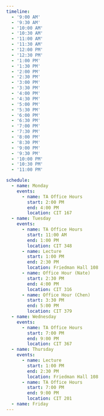 ```yaml
---
timeline:
  - '9:00 AM'
  - '9:30 AM'
  - '10:00 AM'
  - '10:30 AM'
  - '11:00 AM'
  - '11:30 AM'
  - '12:00 PM'
  - '12:30 PM'
  - '1:00 PM'
  - '1:30 PM'
  - '2:00 PM'
  - '2:30 PM'
  - '3:00 PM'
  - '3:30 PM'
  - '4:00 PM'
  - '4:30 PM'
  - '5:00 PM'
  - '5:30 PM'
  - '6:00 PM'
  - '6:30 PM'
  - '7:00 PM'
  - '7:30 PM'
  - '8:00 PM'
  - '8:30 PM'
  - '9:00 PM'
  - '9:30 PM'
  - '10:00 PM'
  - '10:30 PM'
  - '11:00 PM'

schedule:
  - name: Monday
    events:
      - name: TA Office Hours
        start: 2:00 PM
        end: 4:00 PM
        location: CIT 167
  - name: Tuesday
    events:
      - name: TA Office Hours
        start: 11:00 AM
        end: 1:00 PM
        location: CIT 348
      - name: Lecture
        start: 1:00 PM
        end: 2:30 PM
        location: Friedman Hall 108
      - name: Office Hour (Nate)
        start: 2:30 PM
        end: 4:00 PM
        location: CIT 316
      - name: Office Hour (Chen)
        start: 3:30 PM
        end: 5:00 PM
        location: CIT 379
  - name: Wednesday
    events:
      - name: TA Office Hours
        start: 7:00 PM
        end: 9:00 PM
        location: CIT 367
  - name: Thursday
    events:
      - name: Lecture
        start: 1:00 PM
        end: 2:30 PM
        location: Friedman Hall 108
      - name: TA Office Hours
        start: 7:00 PM
        end: 9:00 PM
        location: CIT 201
  - name: Friday
---
```

